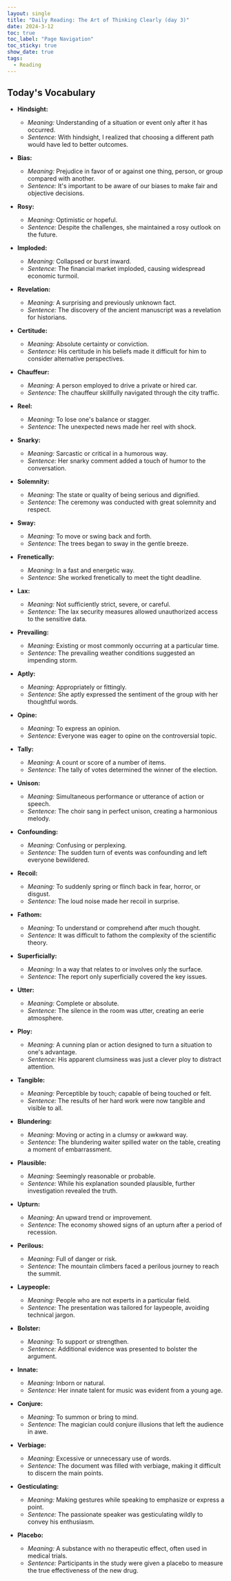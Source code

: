 ```yaml
---
layout: single
title: "Daily Reading: The Art of Thinking Clearly (day 3)"
date: 2024-3-12
toc: true
toc_label: "Page Navigation"
toc_sticky: true
show_date: true
tags:
  - Reading
---
```


## Today's Vocabulary

- **Hindsight:**

  - _Meaning:_ Understanding of a situation or event only after it has occurred.
  - _Sentence:_ With hindsight, I realized that choosing a different path would have led to better outcomes.

- **Bias:**

  - _Meaning:_ Prejudice in favor of or against one thing, person, or group compared with another.
  - _Sentence:_ It's important to be aware of our biases to make fair and objective decisions.

- **Rosy:**

  - _Meaning:_ Optimistic or hopeful.
  - _Sentence:_ Despite the challenges, she maintained a rosy outlook on the future.

- **Imploded:**

  - _Meaning:_ Collapsed or burst inward.
  - _Sentence:_ The financial market imploded, causing widespread economic turmoil.

- **Revelation:**

  - _Meaning:_ A surprising and previously unknown fact.
  - _Sentence:_ The discovery of the ancient manuscript was a revelation for historians.

- **Certitude:**

  - _Meaning:_ Absolute certainty or conviction.
  - _Sentence:_ His certitude in his beliefs made it difficult for him to consider alternative perspectives.

- **Chauffeur:**

  - _Meaning:_ A person employed to drive a private or hired car.
  - _Sentence:_ The chauffeur skillfully navigated through the city traffic.

- **Reel:**

  - _Meaning:_ To lose one's balance or stagger.
  - _Sentence:_ The unexpected news made her reel with shock.

- **Snarky:**

  - _Meaning:_ Sarcastic or critical in a humorous way.
  - _Sentence:_ Her snarky comment added a touch of humor to the conversation.

- **Solemnity:**

  - _Meaning:_ The state or quality of being serious and dignified.
  - _Sentence:_ The ceremony was conducted with great solemnity and respect.

- **Sway:**

  - _Meaning:_ To move or swing back and forth.
  - _Sentence:_ The trees began to sway in the gentle breeze.

- **Frenetically:**

  - _Meaning:_ In a fast and energetic way.
  - _Sentence:_ She worked frenetically to meet the tight deadline.

- **Lax:**

  - _Meaning:_ Not sufficiently strict, severe, or careful.
  - _Sentence:_ The lax security measures allowed unauthorized access to the sensitive data.

- **Prevailing:**

  - _Meaning:_ Existing or most commonly occurring at a particular time.
  - _Sentence:_ The prevailing weather conditions suggested an impending storm.

- **Aptly:**

  - _Meaning:_ Appropriately or fittingly.
  - _Sentence:_ She aptly expressed the sentiment of the group with her thoughtful words.

- **Opine:**

  - _Meaning:_ To express an opinion.
  - _Sentence:_ Everyone was eager to opine on the controversial topic.

- **Tally:**

  - _Meaning:_ A count or score of a number of items.
  - _Sentence:_ The tally of votes determined the winner of the election.

- **Unison:**

  - _Meaning:_ Simultaneous performance or utterance of action or speech.
  - _Sentence:_ The choir sang in perfect unison, creating a harmonious melody.

- **Confounding:**

  - _Meaning:_ Confusing or perplexing.
  - _Sentence:_ The sudden turn of events was confounding and left everyone bewildered.

- **Recoil:**

  - _Meaning:_ To suddenly spring or flinch back in fear, horror, or disgust.
  - _Sentence:_ The loud noise made her recoil in surprise.

- **Fathom:**

  - _Meaning:_ To understand or comprehend after much thought.
  - _Sentence:_ It was difficult to fathom the complexity of the scientific theory.

- **Superficially:**

  - _Meaning:_ In a way that relates to or involves only the surface.
  - _Sentence:_ The report only superficially covered the key issues.

- **Utter:**

  - _Meaning:_ Complete or absolute.
  - _Sentence:_ The silence in the room was utter, creating an eerie atmosphere.

- **Ploy:**

  - _Meaning:_ A cunning plan or action designed to turn a situation to one's advantage.
  - _Sentence:_ His apparent clumsiness was just a clever ploy to distract attention.

- **Tangible:**

  - _Meaning:_ Perceptible by touch; capable of being touched or felt.
  - _Sentence:_ The results of her hard work were now tangible and visible to all.

- **Blundering:**

  - _Meaning:_ Moving or acting in a clumsy or awkward way.
  - _Sentence:_ The blundering waiter spilled water on the table, creating a moment of embarrassment.

- **Plausible:**

  - _Meaning:_ Seemingly reasonable or probable.
  - _Sentence:_ While his explanation sounded plausible, further investigation revealed the truth.

- **Upturn:**

  - _Meaning:_ An upward trend or improvement.
  - _Sentence:_ The economy showed signs of an upturn after a period of recession.

- **Perilous:**

  - _Meaning:_ Full of danger or risk.
  - _Sentence:_ The mountain climbers faced a perilous journey to reach the summit.

- **Laypeople:**

  - _Meaning:_ People who are not experts in a particular field.
  - _Sentence:_ The presentation was tailored for laypeople, avoiding technical jargon.

- **Bolster:**

  - _Meaning:_ To support or strengthen.
  - _Sentence:_ Additional evidence was presented to bolster the argument.

- **Innate:**

  - _Meaning:_ Inborn or natural.
  - _Sentence:_ Her innate talent for music was evident from a young age.

- **Conjure:**

  - _Meaning:_ To summon or bring to mind.
  - _Sentence:_ The magician could conjure illusions that left the audience in awe.

- **Verbiage:**

  - _Meaning:_ Excessive or unnecessary use of words.
  - _Sentence:_ The document was filled with verbiage, making it difficult to discern the main points.

- **Gesticulating:**

  - _Meaning:_ Making gestures while speaking to emphasize or express a point.
  - _Sentence:_ The passionate speaker was gesticulating wildly to convey his enthusiasm.

- **Placebo:**
  - _Meaning:_ A substance with no therapeutic effect, often used in medical trials.
  - _Sentence:_ Participants in the study were given a placebo to measure the true effectiveness of the new drug.
